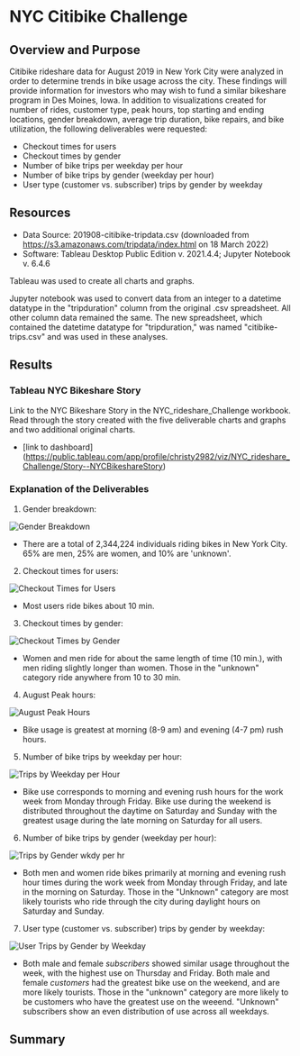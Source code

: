 # NYC Citibike Challenge
## Overview and Purpose
Citibike rideshare data for August 2019 in New York City were analyzed in order to determine trends in bike usage across the city.  These findings will provide information for investors who may wish to fund a similar bikeshare program in Des Moines, Iowa. In addition to visualizations created for number of rides, customer type, peak hours, top starting and ending locations, gender breakdown, average trip duration, bike repairs, and bike utilization, the following deliverables were requested:
  - Checkout times for users
  - Checkout times by gender
  - Number of bike trips per weekday per hour
  - Number of bike trips by gender (weekday per hour)
  - User type (customer vs. subscriber) trips by gender by weekday

## Resources
- Data Source: 201908-citibike-tripdata.csv (downloaded from https://s3.amazonaws.com/tripdata/index.html on 18 March 2022)
- Software: Tableau Desktop Public Edition v. 2021.4.4; Jupyter Notebook v. 6.4.6

Tableau was used to create all charts and graphs.

Jupyter notebook was used to convert data from an integer to a datetime datatype in the "tripduration" column from the original .csv spreadsheet.  All other column data remained the same.  The new spreadsheet, which contained the datetime datatype for "tripduration," was named "citibike-trips.csv" and was used in these analyses.

## Results
### Tableau NYC Bikeshare Story
Link to the NYC Bikeshare Story in the NYC_rideshare_Challenge workbook.  Read through the story created with the five deliverable charts and graphs and two additional original charts.
- [link to dashboard] (https://public.tableau.com/app/profile/christy2982/viz/NYC_rideshare_Challenge/Story--NYCBikeshareStory)

### Explanation of the Deliverables
 1) Gender breakdown:
 
![Gender Breakdown](https://user-images.githubusercontent.com/95387273/159580834-1355d2b0-f059-439a-aee4-c4b392b37bbd.png)

- There are a total of 2,344,224 individuals riding bikes in New York City.  65% are men, 25% are women, and 10% are 'unknown'.



2) Checkout times for users:

![Checkout Times for Users](https://user-images.githubusercontent.com/95387273/159582769-b02e9fd4-c722-44b5-b1f1-cdcca0bca428.png)

- Most users ride bikes about 10 min.



3) Checkout times by gender:

![Checkout Times by Gender](https://user-images.githubusercontent.com/95387273/159583277-b59b4ffc-c55e-4ba7-977e-72dea849f0d7.png)

 - Women and men ride for about the same length of time (10 min.), with men riding slightly longer than women.  Those in the "unknown" category ride anywhere from 10 to 30 min.


4) August Peak hours:

![August Peak Hours](https://user-images.githubusercontent.com/95387273/159583930-35ad09d8-3fca-46c0-873b-1d48f2541c3b.png)

 - Bike usage is greatest at morning (8-9 am) and evening (4-7 pm) rush hours.


5) Number of bike trips by weekday per hour:

![Trips by Weekday per Hour](https://user-images.githubusercontent.com/95387273/159585060-89a4c93b-2d64-46ff-addf-2f03a76e7096.png)

- Bike use corresponds to morning and evening rush hours for the work week from Monday through Friday.  Bike use during the weekend is distributed throughout the daytime on Saturday and Sunday with the greatest usage during the late morning on Saturday for all users.


6)  Number of bike trips by gender (weekday per hour):

![Trips by Gender wkdy per hr](https://user-images.githubusercontent.com/95387273/159585822-aa4b195b-5fc3-47d2-a602-d76c664f1b85.png)

- Both men and women ride bikes primarily at morning and evening rush hour times during the work week from Monday through Friday, and late in the morning on Saturday.  Those in the "Unknown" category are most likely tourists who ride through the city during daylight hours on Saturday and Sunday.


7) User type (customer vs. subscriber) trips by gender by weekday:

![User Trips by Gender by Weekday](https://user-images.githubusercontent.com/95387273/159586543-587f1ca3-520e-407c-9f9e-35805b69ab21.png)

- Both male and female *subscribers* showed similar usage throughout the week, with the highest use on Thursday and Friday.  Both male and female *customers* had the greatest bike use on the weekend, and are more likely tourists.  Those in the "unknown" category are more likely to be customers who have the greatest use on the weeend. "Unknown" subscribers show an even distribution of use across all weekdays.





## Summary
